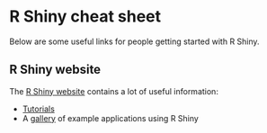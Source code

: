 # R Shiny cheat sheet
Below are some useful links for people getting started with R Shiny.

## R Shiny website
The [R Shiny website](https://shiny.rstudio.com/) contains a lot of useful information:
- [Tutorials](https://shiny.rstudio.com/tutorial/)
- A [gallery](https://shiny.rstudio.com/gallery/) of example applications using R Shiny
